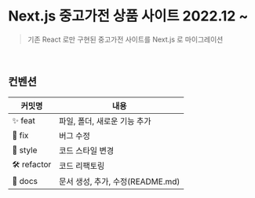 # Next.js 중고가전 상품 사이트 2022.12 ~

> 기존 React 로만 구현된 중고가전 사이트를 Next.js 로 마이그레이션

<br/>

## 컨벤션

| 커밋명     | 내용                             |
| ---------- | -------------------------------- |
| ✨ feat    | 파일, 폴더, 새로운 기능 추가     |
| 🐛 fix     | 버그 수정                        |
| 💄 style   | 코드 스타일 변경                 |
| 🛠 refactor | 코드 리팩토링                    |
| 📝 docs    | 문서 생성, 추가, 수정(README.md) |
